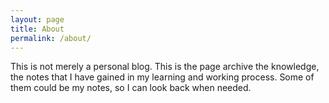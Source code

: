 ```yaml
---
layout: page
title: About
permalink: /about/
---
```


This is not merely a personal blog. 
This is the page archive the knowledge, the notes that I have gained in my learning and working process. 
Some of them could be my notes, so I can look back when needed.

